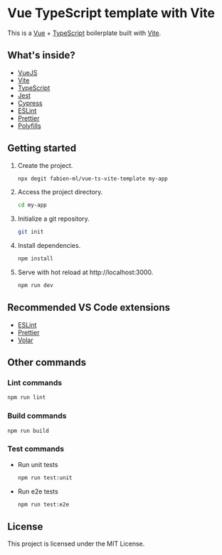 # Vue TypeScript template with Vite

This is a [Vue](https://vuejs.org/) + [TypeScript](https://www.typescriptlang.org/) boilerplate built with [Vite](https://vitejs.dev).

## What's inside?

- [VueJS](https://vuejs.org/)
- [Vite](https://vitejs.dev)
- [TypeScript](https://www.typescriptlang.org)
- [Jest](https://jestjs.io)
- [Cypress](https://www.cypress.io)
- [ESLint](https://eslint.org)
- [Prettier](https://prettier.io)
- [Polyfills](https://github.com/vitejs/vite/tree/main/packages/plugin-legacy#readme)

## Getting started

1. Create the project.

   ```bash
   npx degit fabien-ml/vue-ts-vite-template my-app
   ```

2. Access the project directory.

   ```bash
   cd my-app
   ```

3. Initialize a git repository.

   ```bash
   git init
   ```

4. Install dependencies.

   ```bash
   npm install
   ```

5. Serve with hot reload at http://localhost:3000.
   ```bash
   npm run dev
   ```

## Recommended VS Code extensions

- [ESLint](https://marketplace.visualstudio.com/items?itemName=dbaeumer.vscode-eslint)
- [Prettier](https://marketplace.visualstudio.com/items?itemName=esbenp.prettier-vscode)
- [Volar](https://marketplace.visualstudio.com/items?itemName=johnsoncodehk.volar)

## Other commands

### Lint commands

```bash
npm run lint
```

### Build commands

```bash
npm run build
```

### Test commands

- Run unit tests
  ```bash
  npm run test:unit
  ```
- Run e2e tests
  ```bash
  npm run test:e2e
  ```

## License

This project is licensed under the MIT License.
